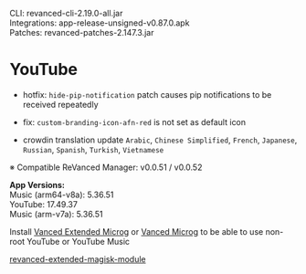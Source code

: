 CLI: revanced-cli-2.19.0-all.jar  
Integrations: app-release-unsigned-v0.87.0.apk  
Patches: revanced-patches-2.147.3.jar  

YouTube
==
- hotfix: `hide-pip-notification` patch causes pip notifications to be received repeatedly
- fix: `custom-branding-icon-afn-red` is not set as default icon

- crowdin translation update
`Arabic`, `Chinese Simplified`, `French`, `Japanese`, `Russian`, `Spanish`, `Turkish`, `Vietnamese`

※ Compatible ReVanced Manager: v0.0.51 / v0.0.52
  
**App Versions:**  
Music (arm64-v8a): 5.36.51  
YouTube: 17.49.37  
Music (arm-v7a): 5.36.51  

Install [Vanced Extended Microg](https://github.com/inotia00/VancedMicroG/releases) or [Vanced Microg](https://github.com/TeamVanced/VancedMicroG/releases) to be able to use non-root YouTube or YouTube Music  

[revanced-extended-magisk-module](https://github.com/MatadorProBr/revanced-extended-magisk-module)  

